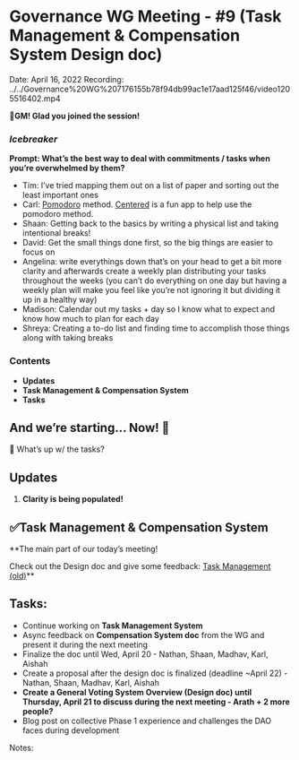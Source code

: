 # Governance WG Meeting - #9           (Task Management & Compensation System Design doc)

Date: April 16, 2022
Recording: ../../Governance%20WG%207176155b78f94db99ac1e17aad125f46/video1205516402.mp4

🌱**GM! Glad you joined the session!** 

### *Icebreaker*

**Prompt: What’s the best way to deal with commitments / tasks when you’re overwhelmed by them?**

- Tim: I’ve tried mapping them out on a list of paper and sorting out the least important ones
- Carl: [Pomodoro](https://www.revolutionlearning.co.uk/article/how-to-use-the-pomodoro-technique/) method. [Centered](https://www.centered.app/) is a fun app to help use the pomodoro method.
- Shaan: Getting back to the basics by writing a physical list and taking intentional breaks!
- David: Get the small things done first, so the big things are easier to focus on
- Angelina: write everythings down that’s on your head to get a bit more clarity and afterwards create a weekly plan distributing your tasks throughout the weeks (you can’t do everything on one day but having a weekly plan will make you feel like you’re not ignoring it but dividing it up in a healthy way)
- Madison: Calendar out my tasks + day so I know what to expect and know how much to plan for each day
- Shreya: Creating a to-do list and finding time to accomplish those things along with taking breaks

### Contents

- **Updates**
- **Task Management & Compensation System**
- **Tasks**

## And we’re starting... Now! 🚀

<aside>
📢 What’s up w/ the tasks?

## Updates

1. **Clarity is being populated!**

</aside>

## ✅**Task Management & Compensation System**

**The main part of our today’s meeting! 

Check out the Design doc and give some feedback: [Task Management (old)](../../../../Document%20Archive%20816b78f2e0c6400e8ce641cdd07e5402/Dream%20DAO%20Working%20Groups%20Home%20Season%201%204d1702104a2f4180a27e92b0510bd283/Dream%20DAO%20Phase%201%20Working%20Groups%20c53752864e064f6da1b9f1c4ed1019ba/Governance%20WG%20%5BLegacy%5D%20a464f56462524c87842951a5c5d8b9f0/Task%20Management%20(old)%206e26871825b240569225d77f0680f83f.md)** 

## Tasks:

- Continue working on **Task Management System**
- Async feedback on  **Compensation System doc** from the WG and present it during the next meeting
- Finalize the doc until Wed, April  20 - Nathan, Shaan, Madhav, Karl, Aishah
- Create a proposal after the design doc is finalized (deadline ~April 22) - Nathan, Shaan, Madhav, Karl, Aishah
- **Create a General Voting System Overview (Design doc) until Thursday, April 21 to discuss during the next meeting - Arath + 2 more people?**
- Blog post on collective Phase 1 experience and challenges the DAO faces during development

Notes: